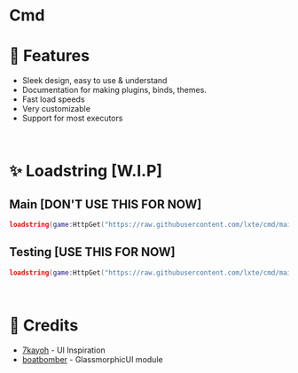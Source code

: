 # Cmd

# 🌟 Features

- Sleek design, easy to use & understand
- Documentation for making plugins, binds, themes.
- Fast load speeds 
- Very customizable
- Support for most executors
 
<br/> 

# ✨ Loadstring [W.I.P]

## Main [DON'T USE THIS FOR NOW]
```lua
loadstring(game:HttpGet("https://raw.githubusercontent.com/lxte/cmd/main/main.lua"))()
```

## Testing [USE THIS FOR NOW]
```lua
loadstring(game:HttpGet("https://raw.githubusercontent.com/lxte/cmd/main/testing-main.lua"))()
```
<br/>

# 🔨 Credits

- [7kayoh](https://github.com/7kayoh) - UI Inspiration
- [boatbomber](https://github.com/boatbomber) - GlassmorphicUI module
